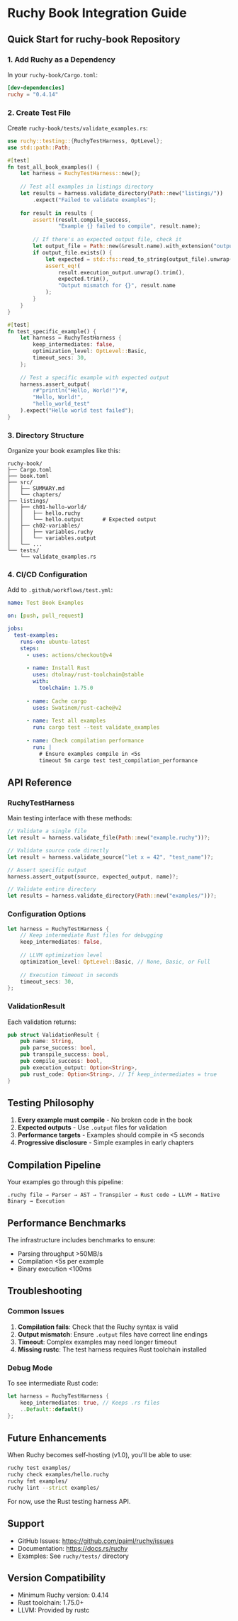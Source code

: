 # Ruchy Book Integration Guide

## Quick Start for ruchy-book Repository

### 1. Add Ruchy as a Dependency

In your `ruchy-book/Cargo.toml`:

```toml
[dev-dependencies]
ruchy = "0.4.14"
```

### 2. Create Test File

Create `ruchy-book/tests/validate_examples.rs`:

```rust
use ruchy::testing::{RuchyTestHarness, OptLevel};
use std::path::Path;

#[test]
fn test_all_book_examples() {
    let harness = RuchyTestHarness::new();
    
    // Test all examples in listings directory
    let results = harness.validate_directory(Path::new("listings/"))
        .expect("Failed to validate examples");
    
    for result in results {
        assert!(result.compile_success, 
                "Example {} failed to compile", result.name);
        
        // If there's an expected output file, check it
        let output_file = Path::new(&result.name).with_extension("output");
        if output_file.exists() {
            let expected = std::fs::read_to_string(output_file).unwrap();
            assert_eq!(
                result.execution_output.unwrap().trim(), 
                expected.trim(),
                "Output mismatch for {}", result.name
            );
        }
    }
}

#[test]
fn test_specific_example() {
    let harness = RuchyTestHarness {
        keep_intermediates: false,
        optimization_level: OptLevel::Basic,
        timeout_secs: 30,
    };
    
    // Test a specific example with expected output
    harness.assert_output(
        r#"println("Hello, World!")"#,
        "Hello, World!",
        "hello_world_test"
    ).expect("Hello world test failed");
}
```

### 3. Directory Structure

Organize your book examples like this:

```
ruchy-book/
├── Cargo.toml
├── book.toml
├── src/
│   ├── SUMMARY.md
│   └── chapters/
├── listings/
│   ├── ch01-hello-world/
│   │   ├── hello.ruchy
│   │   └── hello.output      # Expected output
│   ├── ch02-variables/
│   │   ├── variables.ruchy
│   │   └── variables.output
│   └── ...
└── tests/
    └── validate_examples.rs
```

### 4. CI/CD Configuration

Add to `.github/workflows/test.yml`:

```yaml
name: Test Book Examples

on: [push, pull_request]

jobs:
  test-examples:
    runs-on: ubuntu-latest
    steps:
      - uses: actions/checkout@v4
      
      - name: Install Rust
        uses: dtolnay/rust-toolchain@stable
        with:
          toolchain: 1.75.0
      
      - name: Cache cargo
        uses: Swatinem/rust-cache@v2
      
      - name: Test all examples
        run: cargo test --test validate_examples
      
      - name: Check compilation performance
        run: |
          # Ensure examples compile in <5s
          timeout 5m cargo test test_compilation_performance
```

## API Reference

### RuchyTestHarness

Main testing interface with these methods:

```rust
// Validate a single file
let result = harness.validate_file(Path::new("example.ruchy"))?;

// Validate source code directly
let result = harness.validate_source("let x = 42", "test_name")?;

// Assert specific output
harness.assert_output(source, expected_output, name)?;

// Validate entire directory
let results = harness.validate_directory(Path::new("examples/"))?;
```

### Configuration Options

```rust
let harness = RuchyTestHarness {
    // Keep intermediate Rust files for debugging
    keep_intermediates: false,
    
    // LLVM optimization level
    optimization_level: OptLevel::Basic, // None, Basic, or Full
    
    // Execution timeout in seconds
    timeout_secs: 30,
};
```

### ValidationResult

Each validation returns:

```rust
pub struct ValidationResult {
    pub name: String,
    pub parse_success: bool,
    pub transpile_success: bool,
    pub compile_success: bool,
    pub execution_output: Option<String>,
    pub rust_code: Option<String>, // If keep_intermediates = true
}
```

## Testing Philosophy

1. **Every example must compile** - No broken code in the book
2. **Expected outputs** - Use `.output` files for validation
3. **Performance targets** - Examples should compile in <5 seconds
4. **Progressive disclosure** - Simple examples in early chapters

## Compilation Pipeline

Your examples go through this pipeline:

```
.ruchy file → Parser → AST → Transpiler → Rust code → LLVM → Native Binary → Execution
```

## Performance Benchmarks

The infrastructure includes benchmarks to ensure:
- Parsing throughput >50MB/s
- Compilation <5s per example
- Binary execution <100ms

## Troubleshooting

### Common Issues

1. **Compilation fails**: Check that the Ruchy syntax is valid
2. **Output mismatch**: Ensure `.output` files have correct line endings
3. **Timeout**: Complex examples may need longer timeout
4. **Missing rustc**: The test harness requires Rust toolchain installed

### Debug Mode

To see intermediate Rust code:

```rust
let harness = RuchyTestHarness {
    keep_intermediates: true, // Keeps .rs files
    ..Default::default()
};
```

## Future Enhancements

When Ruchy becomes self-hosting (v1.0), you'll be able to use:

```bash
ruchy test examples/
ruchy check examples/hello.ruchy
ruchy fmt examples/
ruchy lint --strict examples/
```

For now, use the Rust testing harness API.

## Support

- GitHub Issues: https://github.com/paiml/ruchy/issues
- Documentation: https://docs.rs/ruchy
- Examples: See `ruchy/tests/` directory

## Version Compatibility

- Minimum Ruchy version: 0.4.14
- Rust toolchain: 1.75.0+
- LLVM: Provided by rustc